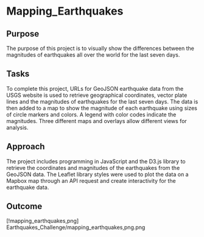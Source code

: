 # Mapping_Earthquakes

## Purpose
The purpose of this project is to visually show the differences between the magnitudes of earthquakes all over the world for the last seven days.

## Tasks
To complete this project, URLs for GeoJSON earthquake data from the USGS website is used to retrieve geographical coordinates, vector plate lines and the magnitudes of earthquakes for the last seven days. The data is then added to a map to show the magnitude of each earthquake using sizes of circle markers and colors.  A legend with color codes indicate the magnitudes.  Three different maps and overlays allow different views for analysis.

## Approach
The project includes programming in JavaScript and the D3.js library to retrieve the coordinates and magnitudes of the earthquakes from the GeoJSON data. The Leaflet library styles were used to plot the data on a Mapbox map through an API request and create interactivity for the earthquake data.

## Outcome
[!mapping_earthquakes,png] Earthquakes_Challenge/mapping_earthquakes,png.png